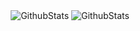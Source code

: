 
<div align="center">
  <img align="top" alt="GithubStats" src="https://github-readme-stats.vercel.app/api?username=oliverjakobs&custom_title=Stats&theme=github_dark&show_icons=true&hide_border=true" />
  <img align="top" alt="GithubStats" src="https://github-readme-stats.vercel.app/api/top-langs/?username=oliverjakobs&theme=github_dark&hide_border=true" />
</div>
